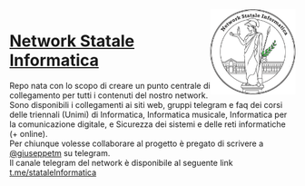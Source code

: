 <img src="website/public/logo.png" width="150" height="150" align="right" />

# [Network Statale Informatica](https://github.com/NetworkStataleInformatica)
Repo nata con lo scopo di creare un punto centrale di collegamento per tutti i contenuti del nostro network.
Sono disponibili i collegamenti ai siti web, gruppi telegram e faq dei corsi delle triennali (Unimi) di Informatica, 
Informatica musicale, Informatica per la comunicazione digitale, e Sicurezza dei sistemi e delle reti informatiche (+ online). <br/>
Per chiunque volesse collaborare al progetto è pregato di scrivere a [@giuseppetm](https://t.me/giuseppetm) su telegram.<br/>
Il canale telegram del network è disponibile al seguente link [t.me/stataleInformatica](https://t.me/stataleinformatica)
